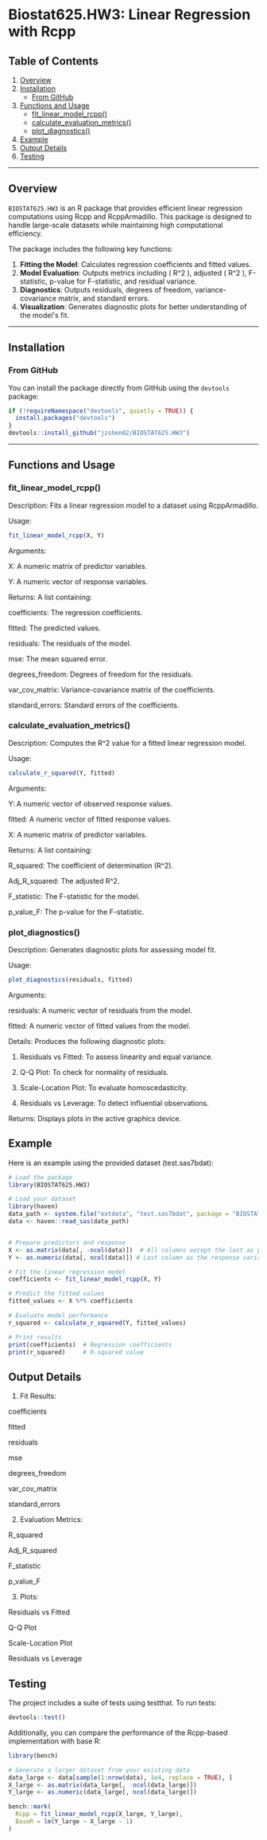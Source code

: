 # Biostat625.HW3: Linear Regression with Rcpp

## Table of Contents

1. [Overview](#overview)
2. [Installation](#installation)
   - [From GitHub](#from-github)
3. [Functions and Usage](#functions-and-usage)
   - [fit_linear_model_rcpp()](#fit_linear_model_rcpp)
   - [calculate_evaluation_metrics()](#calculate_evaluation_metrics)
   - [plot_diagnostics()](#plot_diagnostics)
4. [Example](#example)
5. [Output Details](#output-details)
6. [Testing](#testing)


---

## Overview

`BIOSTAT625.HW3` is an R package that provides efficient linear regression computations using Rcpp and RcppArmadillo. This package is designed to handle large-scale datasets while maintaining high computational efficiency.

The package includes the following key functions:

1. **Fitting the Model**: Calculates regression coefficients and fitted values.
2. **Model Evaluation**: Outputs metrics including \( R^2 \), adjusted \( R^2 \), F-statistic, p-value for F-statistic, and residual variance.
3. **Diagnostics**: Outputs residuals, degrees of freedom, variance-covariance matrix, and standard errors.
4. **Visualization**: Generates diagnostic plots for better understanding of the model's fit.


---

## Installation

### From GitHub

You can install the package directly from GitHub using the `devtools` package:

```r
if (!requireNamespace("devtools", quietly = TRUE)) {
  install.packages("devtools")
}
devtools::install_github("jzshen02/BIOSTAT625.HW3")

```
---

## Functions and Usage
### fit_linear_model_rcpp()

Description: Fits a linear regression model to a dataset using RcppArmadillo.

Usage:
```r
fit_linear_model_rcpp(X, Y)
```
Arguments:

X: A numeric matrix of predictor variables.

Y: A numeric vector of response variables.

Returns: A list containing:

coefficients: The regression coefficients.

fitted: The predicted values.

residuals: The residuals of the model.

mse: The mean squared error.

degrees_freedom: Degrees of freedom for the residuals.

var_cov_matrix: Variance-covariance matrix of the coefficients.

standard_errors: Standard errors of the coefficients.

### calculate_evaluation_metrics()

Description: Computes the R^2 value for a fitted linear regression model.

Usage:
```r
calculate_r_squared(Y, fitted)
```

Arguments:

Y: A numeric vector of observed response values.

fitted: A numeric vector of fitted response values.

X: A numeric matrix of predictor variables.

Returns: A list containing:

R_squared: The coefficient of determination (R^2).

Adj_R_squared: The adjusted R^2.

F_statistic: The F-statistic for the model.

p_value_F: The p-value for the F-statistic.

### plot_diagnostics()
Description: Generates diagnostic plots for assessing model fit.

Usage:
```r
plot_diagnostics(residuals, fitted)
```
Arguments:

residuals: A numeric vector of residuals from the model.

fitted: A numeric vector of fitted values from the model.

Details: Produces the following diagnostic plots:

1. Residuals vs Fitted: To assess linearity and equal variance.

2. Q-Q Plot: To check for normality of residuals.

3. Scale-Location Plot: To evaluate homoscedasticity.

4. Residuals vs Leverage: To detect influential observations.

Returns: Displays plots in the active graphics device.

## Example
Here is an example using the provided dataset (test.sas7bdat):
```r
# Load the package
library(BIOSTAT625.HW3)

# Load your dataset
library(haven)
data_path <- system.file("extdata", "test.sas7bdat", package = "BIOSTAT625.HW3")
data <- haven::read_sas(data_path)


# Prepare predictors and response
X <- as.matrix(data[, -ncol(data)])  # All columns except the last as predictors
Y <- as.numeric(data[, ncol(data)]) # Last column as the response variable

# Fit the linear regression model
coefficients <- fit_linear_model_rcpp(X, Y)

# Predict the fitted values
fitted_values <- X %*% coefficients

# Evaluate model performance
r_squared <- calculate_r_squared(Y, fitted_values)

# Print results
print(coefficients)  # Regression coefficients
print(r_squared)     # R-squared value
```
## Output Details
1. Fit Results:

coefficients

fitted

residuals

mse

degrees_freedom

var_cov_matrix

standard_errors

2. Evaluation Metrics:

R_squared

Adj_R_squared

F_statistic

p_value_F

3. Plots:

Residuals vs Fitted

Q-Q Plot

Scale-Location Plot

Residuals vs Leverage


## Testing
The project includes a suite of tests using testthat. To run tests:
```r
devtools::test()
```
Additionally, you can compare the performance of the Rcpp-based implementation with base R:
```r
library(bench)

# Generate a larger dataset from your existing data
data_large <- data[sample(1:nrow(data), 1e4, replace = TRUE), ]
X_large <- as.matrix(data_large[, -ncol(data_large)])
Y_large <- as.numeric(data_large[, ncol(data_large)])

bench::mark(
  Rcpp = fit_linear_model_rcpp(X_large, Y_large),
  BaseR = lm(Y_large ~ X_large - 1)
)
```

